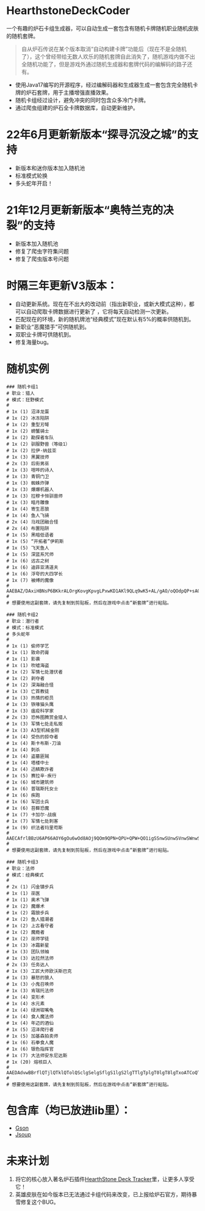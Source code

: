 # HearthstoneDeckCoder
一个有趣的炉石卡组生成器，可以自动生成一套包含有随机卡牌随机职业随机皮肤的随机套牌。

> 自从炉石传说在某个版本取消“自动构建卡牌”功能后（现在不是全随机了），这个曾经带给无数人欢乐的随机套牌自此消失了，随机游戏内做不出全随机功能了，但是游戏外通过随机生成器和套牌代码的编解码的路子还有。

- 使用Java17编写的开源程序，经过编解码器和生成器生成一套包含完全随机卡牌的炉石套牌，用于主播增强直播效果。
- 随机卡组经过设计，避免冲突的同时包含众多冷门卡牌。
- 通过爬虫组建的炉石全卡牌数据库，自动更新维护。

# 22年6月更新新版本“探寻沉没之城”的支持
- 新版本和迷你版本加入随机池
- 标准模式轮换
- 多头蛇年开启！

# 21年12月更新新版本“奥特兰克的决裂”的支持
- 新版本加入随机池
- 修复了爬虫字符集问题
- 修复了爬虫版本号问题

# 时隔三年更新V3版本：
- 自动更新系统。现在在不出大的改动前（指出新职业，或新大模式这种），都可以自动爬取卡牌数据进行更新了 ，它将每天自动检测一次更新。
- 匹配现在的环境，新的随机牌池“经典模式”现在默认有5%的概率供随机到。
- 新职业“恶魔猎手”可供随机到。
- 双职业卡牌可供随机到。
- 修复海量bug。

# 随机实例
```
### 随机卡组1
# 职业：猎人
# 模式：狂野模式
#
# 1x (1) 沼泽龙蛋
# 1x (2) 冰冻陷阱
# 1x (2) 重型刃弩
# 1x (2) 螃蟹骑士
# 1x (2) 勘探者车队       
# 1x (2) 驯服野兽（等级1）
# 1x (2) 拉伊·纳兹亚      
# 1x (3) 黑翼技师
# 2x (3) 后街男巫
# 1x (3) 喧哗的诗人
# 1x (3) 青铜门卫
# 1x (3) 蜘蛛炸弹
# 1x (3) 爆爆机器人
# 1x (3) 拉穆卡恒驯兽师
# 1x (3) 暗月雕像
# 1x (4) 寄生恶狼
# 1x (4) 鱼人飞骑
# 2x (4) 马戏团融合怪
# 2x (4) 布置陷阱
# 1x (5) 黑暗低语者
# 1x (5) “开拓者”伊莉斯
# 1x (5) 飞天鱼人
# 1x (5) 深蓝系咒师
# 1x (6) 远古之树
# 1x (6) 迪菲亚清道夫
# 1x (6) 浮夸的大四学长
# 1x (7) 被缚的魔像
#
AAEBAZ/DAxiHBNsP6BKkrALOrgKovgKpvgLPxwKD1AKl9QLq9wK5+AL/gAO/oQOdpQP+sAOBsQOH1AOM1APt4QOR5APd6gOa7AOGyQQDrLwC9N8DqY0EAA==
#
# 想要使用这副套牌，请先复制到剪贴板，然后在游戏中点击“新套牌”进行粘贴。
```

```
### 随机卡组2
# 职业：潜行者
# 模式：标准模式
# 多头蛇年
#
# 1x (1) 偷师学艺
# 1x (1) 致命药膏
# 1x (1) 影袭
# 1x (1) 吹嘘海盗
# 1x (2) 军情七处潜伏者
# 1x (2) 剥夺者
# 1x (2) 深海融合怪
# 1x (3) 亡首教徒
# 1x (3) 热情的柜员
# 1x (3) 铁喙猫头鹰
# 1x (3) 瘟疫科学家
# 2x (3) 恐怖图腾赏金猎人
# 1x (3) 军情七处走私贩
# 1x (3) A3型机械金刚
# 1x (4) 受伤的掠夺者
# 1x (4) 斯卡布斯·刀油
# 1x (4) 刺杀
# 1x (4) 盗墓匪贼
# 1x (4) 塔楼中士
# 1x (4) 迅鳞欺诈者
# 1x (5) 赛拉辛·疾行
# 1x (6) 城市建筑师
# 1x (6) 普瑞斯托女士
# 1x (6) 疾跑
# 1x (6) 军团士兵
# 1x (6) 苔藓恐魔
# 1x (7) 卡加尔·战痕
# 1x (7) 军情七处刺客
# 1x (9) 织法者玛里苟斯
#
AAECAfrlBBzU6AP66AOY6gOu6wOd8AOj9QOm9QPN+QPU+QPW+QO1igSSnwSUnwSVnwSWnwSSoATMoATqoATuoATRpATYpATYpgT7pgT+rATVtgSywQSUpAWWpAUB46QEAA==
#
# 想要使用这副套牌，请先复制到剪贴板，然后在游戏中点击“新套牌”进行粘贴。
```

```
### 随机卡组3
# 职业：法师
# 模式：经典模式
#
# 2x (1) 闪金镇步兵
# 1x (1) 巫医
# 1x (1) 奥术飞弹
# 1x (2) 魔爆术
# 1x (2) 霜狼步兵
# 1x (2) 鱼人猎潮者
# 1x (2) 上古看守者
# 1x (2) 魔瘾者
# 1x (2) 巫师学徒
# 1x (3) 冰霜新星
# 1x (3) 团队领袖
# 1x (3) 达拉然法师
# 2x (3) 任务达人
# 1x (3) 工匠大师欧沃斯巴克
# 1x (3) 暴怒的狼人
# 1x (3) 小鬼召唤师
# 1x (3) 肯瑞托法师
# 1x (4) 变形术
# 1x (4) 水元素
# 1x (4) 绿洲钳嘴龟
# 1x (4) 食人魔法师
# 1x (4) 年迈的酒仙
# 1x (5) 沼泽爬行者
# 1x (5) 加基森拍卖师
# 1x (6) 石拳食人魔
# 1x (6) 银色指挥官
# 1x (7) 大法师安东尼达斯
# 1x (20) 熔核巨人
#
AAEDAdvwBBrflQTjlQTklQTolQSclgSelgSflgS1lgS2lgTTlgTplgT0lgT8lgTxoATCoQTHoQTIoQTLoQTPoQTUoQTFogTXogSbowSgowSkowSqowQCypUEwaEEAA==
#
# 想要使用这副套牌，请先复制到剪贴板，然后在游戏中点击“新套牌”进行粘贴。
```

# 包含库（均已放进lib里）：
- [Gson](https://github.com/google/gson)
- [Jsoup](https://github.com/jhy/jsoup)

# 未来计划
1. 将它的核心放入著名炉石插件[HearthStone Deck Tracker](https://github.com/HearthSim/Hearthstone-Deck-Tracker/releases)里，让更多人享受它！
2. 英雄皮肤在如今版本已无法通过卡组代码来改变，已上报给炉石官方，期待暴雪修复这个BUG。

